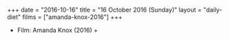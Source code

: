 +++
date = "2016-10-16"
title = "16 October 2016 (Sunday)"
layout = "daily-diet"
films = ["amanda-knox-2016"]
+++


* Film: Amanda Knox (2016) +
